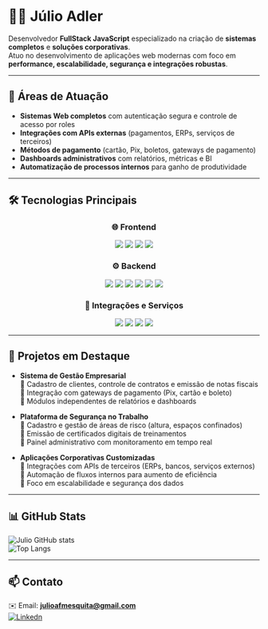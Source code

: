 # 👨‍💻 Júlio Adler  

Desenvolvedor **FullStack JavaScript** especializado na criação de **sistemas completos** e **soluções corporativas**.  
Atuo no desenvolvimento de aplicações web modernas com foco em **performance, escalabilidade, segurança e integrações robustas**.  

---

## 🚀 Áreas de Atuação
- **Sistemas Web completos** com autenticação segura e controle de acesso por roles  
- **Integrações com APIs externas** (pagamentos, ERPs, serviços de terceiros)  
- **Métodos de pagamento** (cartão, Pix, boletos, gateways de pagamento)  
- **Dashboards administrativos** com relatórios, métricas e BI  
- **Automatização de processos internos** para ganho de produtividade  

---

## 🛠️ Tecnologias Principais  

<div align="center">

### 🌐 Frontend  
<img src="https://img.shields.io/badge/react-%2320232a.svg?style=for-the-badge&logo=react&logoColor=%2361DAFB"/>  
<img src="https://img.shields.io/badge/vue.js-35495E?style=for-the-badge&logo=vue.js&logoColor=4FC08D"/>  
<img src="https://img.shields.io/badge/Next.js-000000?style=for-the-badge&logo=nextdotjs&logoColor=white"/>  
<img src="https://img.shields.io/badge/tailwindcss-%2338B2AC.svg?style=for-the-badge&logo=tailwind-css&logoColor=white"/>  

### ⚙️ Backend  
<img src="https://img.shields.io/badge/node.js-6DA55F?style=for-the-badge&logo=node.js&logoColor=white"/>  
<img src="https://img.shields.io/badge/express.js-%23404d59.svg?style=for-the-badge&logo=express&logoColor=%2361DAFB"/>  
<img src="https://img.shields.io/badge/nestjs-E0234E?style=for-the-badge&logo=nestjs&logoColor=white"/>  
<img src="https://img.shields.io/badge/Prisma-2D3748?style=for-the-badge&logo=prisma&logoColor=white"/>  
<img src="https://img.shields.io/badge/Sequelize-52B0E7?style=for-the-badge&logo=Sequelize&logoColor=white"/>  
<img src="https://img.shields.io/badge/postgres-%23316192.svg?style=for-the-badge&logo=postgresql&logoColor=white"/>  

### 🔗 Integrações e Serviços  
<img src="https://img.shields.io/badge/stripe-626CD9?style=for-the-badge&logo=stripe&logoColor=white"/>  
<img src="https://img.shields.io/badge/pagseguro-00B44B?style=for-the-badge&logoColor=white"/>  
<img src="https://img.shields.io/badge/aws-%23FF9900.svg?style=for-the-badge&logo=amazon-aws&logoColor=white"/>  
<img src="https://img.shields.io/badge/docker-%230db7ed.svg?style=for-the-badge&logo=docker&logoColor=white"/>  

</div>

---

## 📂 Projetos em Destaque  

- **Sistema de Gestão Empresarial**  
  🔹 Cadastro de clientes, controle de contratos e emissão de notas fiscais  
  🔹 Integração com gateways de pagamento (Pix, cartão e boleto)  
  🔹 Módulos independentes de relatórios e dashboards  

- **Plataforma de Segurança no Trabalho**  
  🔹 Cadastro e gestão de áreas de risco (altura, espaços confinados)  
  🔹 Emissão de certificados digitais de treinamentos  
  🔹 Painel administrativo com monitoramento em tempo real  

- **Aplicações Corporativas Customizadas**  
  🔹 Integrações com APIs de terceiros (ERPs, bancos, serviços externos)  
  🔹 Automação de fluxos internos para aumento de eficiência  
  🔹 Foco em escalabilidade e segurança dos dados  

---

## 📊 GitHub Stats  
![Julio GitHub stats](https://github-readme-stats.vercel.app/api?username=julioa-adl&show_icons=true&theme=radical)  
![Top Langs](https://github-readme-stats.vercel.app/api/top-langs/?username=julioa-adl&layout=compact&theme=radical)  

---

## 📫 Contato  
✉️ Email: **julioafmesquita@gmail.com**  
[![Linkedn](https://img.shields.io/badge/LinkedIn-0077B5?style=for-the-badge&logo=linkedin&logoColor=white)](https://www.linkedin.com/in/j%C3%BAlio-adler-550811107/)  
